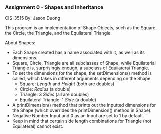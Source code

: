 ### Assignment 0 - Shapes and Inheritance
CIS-3515
By: Jason Duong

This program is an implementation of Shape Objects, such as the Square, the Circle, the Triangle, and the Equilateral Triangle.

About Shapes:
* Each Shape created has a name associated with it, as well as its dimensions.
* Square, Circle, Triangle are all subclasses of Shape, while Equilaterial Triangle is, surprisingly enough, a subclass of Equilateral Triangle.
* To set the dimensions for the shape, the setDimensions() method is called, which takes in different arguments depending on the Shape.
  * Square: _Length_ and _Height_ (both are doubles)
  * Circle: _Radius_ (a double)
  * Triangle: 3 _Sides_ (all are doubles)
  * Equilateral Triangle: 1 _Side_ (a double)
* A printDimension() method that prints out the inputted dimensions for the Shape (which overrides the printDimension() method in Shape).
* Negative Number Input and 0 as an Input are set to 1 by default.
* Keep in mind that certain side length combinations for Triangle (not Equilateral) cannot exist.